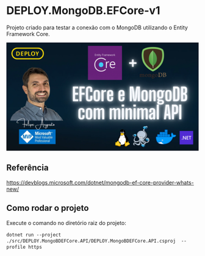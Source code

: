 # DEPLOY.MongoDB.EFCore-v1

Projeto criado para testar a conexão com o MongoDB utilizando o Entity Framework Core.

![banner](./docs/banner.png)

## Referência
https://devblogs.microsoft.com/dotnet/mongodb-ef-core-provider-whats-new/


## Como rodar o projeto

Execute o comando no diretório raiz do projeto:
````
dotnet run --project ./src/DEPLOY.MongoBDEFCore.API/DEPLOY.MongoBDEFCore.API.csproj  --profile https
````